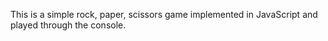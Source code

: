 This is a simple rock, paper, scissors game implemented in JavaScript and played through the console.
